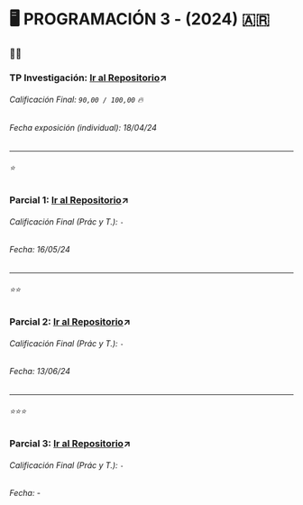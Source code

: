 # 🖥 PROGRAMACIÓN 3 - (2024) 🇦🇷

### 🕵️‍♂️
### TP Investigación: [Ir al Repositorio](https://github.com/louisrubin/prog3/tree/main/TP_Investigacion)↗
###### Calificación Final: `90,00 / 100,00` 🔥
###### Fecha exposición (individual): 18/04/24

---

###### ⭐ 

### Parcial 1: [Ir al Repositorio](https://github.com/louisrubin/prog3/tree/main/Parcial_1)↗
###### Calificación Final (Prác y T.): `-`
###### Fecha: 16/05/24

---

###### ⭐⭐

### Parcial 2: <u>[Ir al Repositorio](https://github.com/louisrubin/prog3/tree/main/Parcial_2)</u>↗
###### Calificación Final (Prác y T.): `-`
###### Fecha: 13/06/24

---

###### ⭐⭐⭐ 

### Parcial 3: <u>[Ir al Repositorio](https://images7.memedroid.com/images/UPLOADED807/60a8e579eb390.jpeg)</u>↗
###### Calificación Final (Prác y T.): `-`
###### Fecha: -
